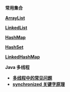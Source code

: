 <b>常用集合</b>

<a href="https://github.com/JacksonHuang2019/MyNote/blob/master/ArrayList.md"><b>ArrayList</b></a>

<a href="https://github.com/JacksonHuang2019/MyNote/blob/master/LinkedList%20.md"><b>LinkedList</b></a>


<a href="https://github.com/JacksonHuang2019/MyNote/blob/master/ArrayList.md"><b>HashMap</b></a>

<a href="https://github.com/JacksonHuang2019/MyNote/blob/master/ArrayList.md"><b>HashSet</b></a>

<a href="https://github.com/JacksonHuang2019/MyNote/blob/master/ArrayList.md"><b>LinkedHashMap</b></a>

<b>Java 多线程</b>

* <a href="https://github.com/JacksonHuang2019/MyNote/blob/master/Java%E5%9F%BA%E7%A1%80/%E5%A4%9A%E7%BA%BF%E7%A8%8B%E4%B8%AD%E7%9A%84%E5%B8%B8%E8%A7%81%E9%97%AE%E9%A2%98.md"><b>多线程中的常见问题</b></a>
* <a href="https://github.com/JacksonHuang2019/MyNote/blob/master/Java%E5%9F%BA%E7%A1%80/synchronized%20%E5%85%B3%E9%94%AE%E5%AD%97%E5%8E%9F%E7%90%86.md"><b>synchronized 关键字原理</b></a>
